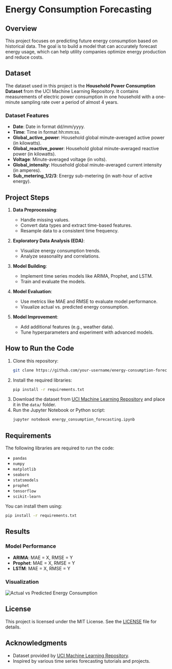 # Energy Consumption Forecasting

## Overview

This project focuses on predicting future energy consumption based on historical data. The goal is to build a model that can accurately forecast energy usage, which can help utility companies optimize energy production and reduce costs.

## Dataset

The dataset used in this project is the **Household Power Consumption Dataset** from the UCI Machine Learning Repository. It contains measurements of electric power consumption in one household with a one-minute sampling rate over a period of almost 4 years.

### Dataset Features

- **Date**: Date in format dd/mm/yyyy.
- **Time**: Time in format hh:mm:ss.
- **Global_active_power**: Household global minute-averaged active power (in kilowatts).
- **Global_reactive_power**: Household global minute-averaged reactive power (in kilowatts).
- **Voltage**: Minute-averaged voltage (in volts).
- **Global_intensity**: Household global minute-averaged current intensity (in amperes).
- **Sub_metering_1/2/3**: Energy sub-metering (in watt-hour of active energy).

## Project Steps

1. **Data Preprocessing**:

   - Handle missing values.
   - Convert data types and extract time-based features.
   - Resample data to a consistent time frequency.

2. **Exploratory Data Analysis (EDA)**:

   - Visualize energy consumption trends.
   - Analyze seasonality and correlations.

3. **Model Building**:

   - Implement time series models like ARIMA, Prophet, and LSTM.
   - Train and evaluate the models.

4. **Model Evaluation**:

   - Use metrics like MAE and RMSE to evaluate model performance.
   - Visualize actual vs. predicted energy consumption.

5. **Model Improvement**:
   - Add additional features (e.g., weather data).
   - Tune hyperparameters and experiment with advanced models.

## How to Run the Code

1. Clone this repository:
   ```bash
   git clone https://github.com/your-username/energy-consumption-forecasting.git
   ```
2. Install the required libraries:
   ```bash
   pip install -r requirements.txt
   ```
3. Download the dataset from [UCI Machine Learning Repository](https://archive.ics.uci.edu/ml/datasets/individual+household+electric+power+consumption) and place it in the `data/` folder.
4. Run the Jupyter Notebook or Python script:
   ```bash
   jupyter notebook energy_consumption_forecasting.ipynb
   ```

## Requirements

The following libraries are required to run the code:

- `pandas`
- `numpy`
- `matplotlib`
- `seaborn`
- `statsmodels`
- `prophet`
- `tensorflow`
- `scikit-learn`

You can install them using:

```bash
pip install -r requirements.txt
```

## Results

### Model Performance

- **ARIMA**: MAE = X, RMSE = Y
- **Prophet**: MAE = X, RMSE = Y
- **LSTM**: MAE = X, RMSE = Y

### Visualization

![Actual vs Predicted Energy Consumption](images/actual_vs_predicted.png)

## License

This project is licensed under the MIT License. See the [LICENSE](LICENSE) file for details.

## Acknowledgments

- Dataset provided by [UCI Machine Learning Repository](https://archive.ics.uci.edu/ml/datasets/individual+household+electric+power+consumption).
- Inspired by various time series forecasting tutorials and projects.
